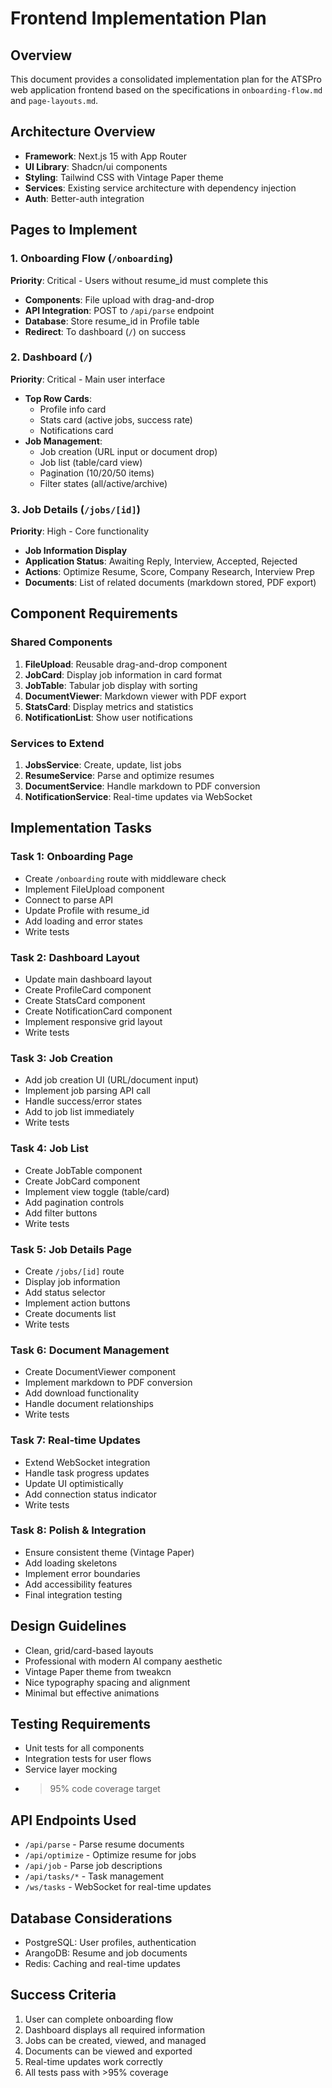 # Frontend Implementation Plan

## Overview
This document provides a consolidated implementation plan for the ATSPro web application frontend based on the specifications in `onboarding-flow.md` and `page-layouts.md`.

## Architecture Overview
- **Framework**: Next.js 15 with App Router
- **UI Library**: Shadcn/ui components
- **Styling**: Tailwind CSS with Vintage Paper theme
- **Services**: Existing service architecture with dependency injection
- **Auth**: Better-auth integration

## Pages to Implement

### 1. Onboarding Flow (`/onboarding`)
**Priority**: Critical - Users without resume_id must complete this
- **Components**: File upload with drag-and-drop
- **API Integration**: POST to `/api/parse` endpoint
- **Database**: Store resume_id in Profile table
- **Redirect**: To dashboard (`/`) on success

### 2. Dashboard (`/`)
**Priority**: Critical - Main user interface
- **Top Row Cards**:
  - Profile info card
  - Stats card (active jobs, success rate)
  - Notifications card
- **Job Management**:
  - Job creation (URL input or document drop)
  - Job list (table/card view)
  - Pagination (10/20/50 items)
  - Filter states (all/active/archive)

### 3. Job Details (`/jobs/[id]`)
**Priority**: High - Core functionality
- **Job Information Display**
- **Application Status**: Awaiting Reply, Interview, Accepted, Rejected
- **Actions**: Optimize Resume, Score, Company Research, Interview Prep
- **Documents**: List of related documents (markdown stored, PDF export)

## Component Requirements

### Shared Components
1. **FileUpload**: Reusable drag-and-drop component
2. **JobCard**: Display job information in card format
3. **JobTable**: Tabular job display with sorting
4. **DocumentViewer**: Markdown viewer with PDF export
5. **StatsCard**: Display metrics and statistics
6. **NotificationList**: Show user notifications

### Services to Extend
1. **JobsService**: Create, update, list jobs
2. **ResumeService**: Parse and optimize resumes
3. **DocumentService**: Handle markdown to PDF conversion
4. **NotificationService**: Real-time updates via WebSocket

## Implementation Tasks

### Task 1: Onboarding Page
- Create `/onboarding` route with middleware check
- Implement FileUpload component
- Connect to parse API
- Update Profile with resume_id
- Add loading and error states
- Write tests

### Task 2: Dashboard Layout
- Update main dashboard layout
- Create ProfileCard component
- Create StatsCard component
- Create NotificationCard component
- Implement responsive grid layout
- Write tests

### Task 3: Job Creation
- Add job creation UI (URL/document input)
- Implement job parsing API call
- Handle success/error states
- Add to job list immediately
- Write tests

### Task 4: Job List
- Create JobTable component
- Create JobCard component
- Implement view toggle (table/card)
- Add pagination controls
- Add filter buttons
- Write tests

### Task 5: Job Details Page
- Create `/jobs/[id]` route
- Display job information
- Add status selector
- Implement action buttons
- Create documents list
- Write tests

### Task 6: Document Management
- Create DocumentViewer component
- Implement markdown to PDF conversion
- Add download functionality
- Handle document relationships
- Write tests

### Task 7: Real-time Updates
- Extend WebSocket integration
- Handle task progress updates
- Update UI optimistically
- Add connection status indicator
- Write tests

### Task 8: Polish & Integration
- Ensure consistent theme (Vintage Paper)
- Add loading skeletons
- Implement error boundaries
- Add accessibility features
- Final integration testing

## Design Guidelines
- Clean, grid/card-based layouts
- Professional with modern AI company aesthetic
- Vintage Paper theme from tweakcn
- Nice typography spacing and alignment
- Minimal but effective animations

## Testing Requirements
- Unit tests for all components
- Integration tests for user flows
- Service layer mocking
- >95% code coverage target

## API Endpoints Used
- `/api/parse` - Parse resume documents
- `/api/optimize` - Optimize resume for jobs
- `/api/job` - Parse job descriptions
- `/api/tasks/*` - Task management
- `/ws/tasks` - WebSocket for real-time updates

## Database Considerations
- PostgreSQL: User profiles, authentication
- ArangoDB: Resume and job documents
- Redis: Caching and real-time updates

## Success Criteria
1. User can complete onboarding flow
2. Dashboard displays all required information
3. Jobs can be created, viewed, and managed
4. Documents can be viewed and exported
5. Real-time updates work correctly
6. All tests pass with >95% coverage
